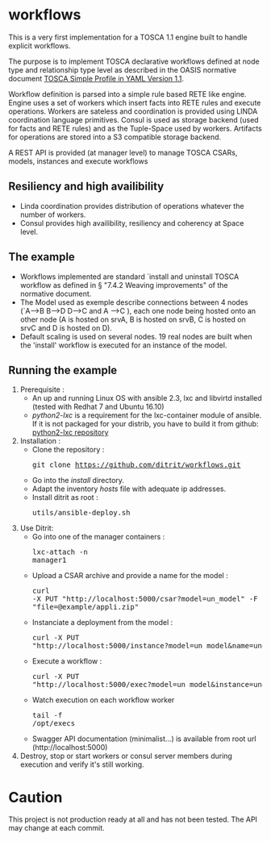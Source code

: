 # workflows

This is a very first implementation for a TOSCA 1.1 engine built to handle explicit workflows.

The purpose is to implement TOSCA declarative workflows defined at node type and relationship type level as described in the OASIS normative document 
[TOSCA Simple Profile in YAML Version 1.1](http://docs.oasis-open.org/tosca/TOSCA-Simple-Profile-YAML/v1.1/TOSCA-Simple-Profile-YAML-v1.1.pdf).

Workflow definition is parsed into a simple rule based RETE like engine.
Engine uses a set of workers which insert facts into RETE rules and execute operations.
Workers are sateless and coordination is provided using LINDA coordination language primitives.
Consul is used as storage backend (used for facts and RETE rules) and as the Tuple-Space used by workers.
Artifacts for operations are stored into a S3 compatible storage backend.

A REST API is provided (at manager level) to manage TOSCA CSARs, models, instances and execute workflows

## Resiliency and high availibility
- Linda coordination provides distribution of operations whatever the number of workers.
- Consul provides high availibility, resiliency and coherency at Space level. 

## The example 
- Workflows implemented are standard `install and uninstall TOSCA workflow as defined in § "7.4.2 Weaving improvements" of the normative document.
- The Model used as exemple describe connections between 4 nodes (`A-->B B-->D D-->C and A -->C ), each one node being hosted onto an other node (A is hosted on srvA, B is hosted on srvB, C is hosted on srvC and D is hosted on D). 
- Default scaling is used on several nodes. 19 real nodes are built when the 'install' workflow is executed for an instance of the model.

## Running the example

1. Prerequisite :
   - An up and running Linux OS with ansible 2.3, lxc and libvirtd installed (tested with Redhat 7 and Ubuntu 16.10)
   - *python2-lxc* is a requirement for the lxc-container module of ansible. If it is not packaged for your distrib, you have to build it from github: [python2-lxc repository](https://github.com/lxc/python2-lxc)
2. Installation :
   - Clone the repository : <pre>git clone https://github.com/ditrit/workflows.git</pre>
   - Go into the *install* directory.
   - Adapt the inventory *hosts* file with adequate ip addresses.
   - Install ditrit as root : <pre>utils/ansible-deploy.sh</pre>
3. Use Ditrit:
   - Go into one of the manager containers : <pre>lxc-attach -n manager1</pre>
   - Upload a CSAR archive and provide a name for the model : <pre>curl -X PUT "http://localhost:5000/csar?model=un_model" -F "file=@example/appli.zip"
   - Instanciate a deployment from the model  : <pre>curl -X PUT "http://localhost:5000/instance?model=un_model&name=une_instance"</pre>
   - Execute a workflow : <pre>curl -X PUT "http://localhost:5000/exec?model=un_model&instance=une_instance&workflow=install"</pre>
   - Watch execution on each workflow worker <pre>tail -f /opt/execs</pre>
   - Swagger API documentation (minimalist...) is available from root url (http://localhost:5000)
4. Destroy, stop or start workers or consul server members during execution and verify it's still working.


# Caution

This project is not production ready at all and has not been tested.
The API may change at each commit.
